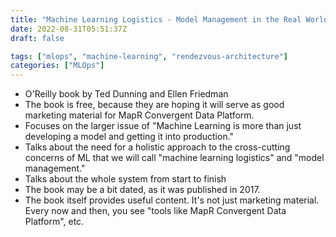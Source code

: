 ```yaml
---
title: "Machine Learning Logistics - Model Management in the Real World"
date: 2022-08-31T05:51:37Z
draft: false

tags: ["mlops", "machine-learning", "rendezvous-architecture"]
categories: ["MLOps"]
---
```


- O'Reilly book by Ted Dunning and Ellen Friedman
- The book is free, because they are hoping it will serve as good marketing material for MapR Convergent Data Platform.
- Focuses on the larger issue of "Machine Learning is more than just developing a model and getting it into production."
- Talks about the need for a holistic approach to the cross-cutting concerns of ML that we will call "machine learning logistics" and "model management."
- Talks about the whole system from start to finish
- The book may be a bit dated, as it was published in 2017.
- The book itself provides useful content.  It's not just marketing material.  Every now and then, you see "tools like MapR Convergent Data Platform", etc.

<!--more-->

